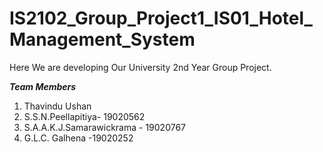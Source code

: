 # IS2102_Group_Project1_IS01_Hotel_Management_System

Here We are developing Our University 2nd Year Group Project.


***Team Members***

1. Thavindu Ushan
2. S.S.N.Peellapitiya- 19020562
3. S.A.A.K.J.Samarawickrama - 19020767
4. G.L.C. Galhena -19020252
